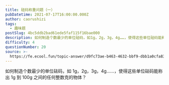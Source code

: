 ```yaml
---
title: 砝码称重问题（一）
pubDatetime: 2021-07-17T16:00:00.000Z
author: caorushizi
tags:
  - 趣味题
postSlug: 4bc5ddb2bad61ede5faf115f16bae000
description: 如何制造个数最少的单位砝码，如1g，2g，3g，4g……，使得这些单位砝码能称出1g到100g之间的任何整数克的物体？
difficulty: 4
questionNumber: 20
source: >-
  https://fe.ecool.fun/topic-answer/d9fc73ae-b463-4632-bbf9-dbb1a0cfa83d?orderBy=updateTime&order=desc&tagId=17
---
```


如何制造个数最少的单位砝码，如 1g，2g，3g，4g……，使得这些单位砝码能称出 1g 到 100g 之间的任何整数克的物体？

